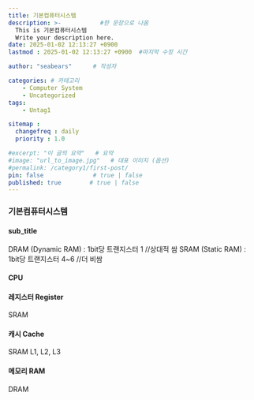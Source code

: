 ```yaml
---
title: 기본컴퓨터시스템
description: >-           #한 문장으로 나옴
  This is 기본컴퓨터시스템
  Write your description here.
date: 2025-01-02 12:13:27 +0900
lastmod : 2025-01-02 12:13:27 +0900  #마지막 수정 시간

author: "seabears"      # 작성자

categories: # 카테고리
    - Computer System
    - Uncategorized  
tags: 
    - Untag1

sitemap :
  changefreq : daily
  priority : 1.0

#excerpt: "이 글의 요약"   # 요약
#image: "url_to_image.jpg"   # 대표 이미지 (옵션)
#permalink: /category1/first-post/
pin: false              # true | false
published: true        # true | false
---
```


### 기본컴퓨터시스템

#### sub_title


DRAM (Dynamic RAM) : 1bit당 트랜지스터 1    //상대적 쌈
SRAM (Static RAM) : 1bit당 트랜지스터 4~6  //더 비쌈

#### CPU


#### 레지스터 Register
SRAM

#### 캐시 Cache
SRAM
L1, L2, L3

#### 메모리 RAM
DRAM

